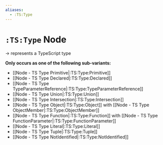 ```yaml
---
aliases:
  - :TS:Type
---
```

# `:TS:Type` Node

-> represents a TypeScript type

**Only occurs as one of the following sub-variants:**
- [[Node - TS Type Primitive|:TS:Type:Primitive]]
- [[Node - TS Type Declared|:TS:Type:Declared]]
- [[Node - TS Type TypeParameterReference|:TS:Type:TypeParameterReference]]
- [[Node - TS Type Union|:TS:Type:Union]]
- [[Node - TS Type Intersection|:TS:Type:Intersection]]
- [[Node - TS Type Object|:TS:Type:Object]] with [[Node - TS Type ObjectMember|:TS:Type:ObjectMember]]
- [[Node - TS Type Function|:TS:Type:Function]] with [[Node - TS Type FunctionParameter|:TS:Type:FunctionParameter]]
- [[Node - TS Type Literal|:TS:Type:Literal]]
- [[Node - TS Type Tuple|:TS:Type:Tuple]]
- [[Node - TS Type NotIdentified|:TS:Type:NotIdentified]]